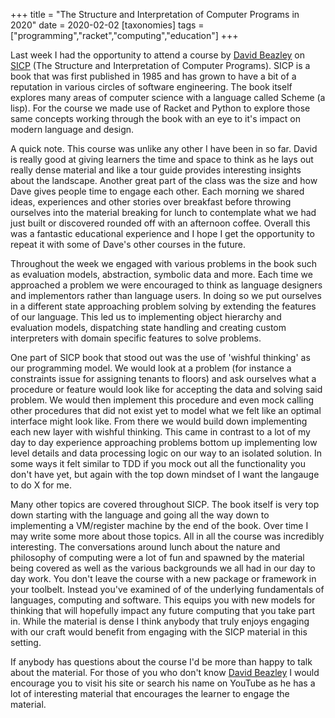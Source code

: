 +++
title = "The Structure and Interpretation of Computer Programs in 2020"
date = 2020-02-02
[taxonomies]
tags = ["programming","racket","computing","education"]
+++

Last week I had the opportunity to attend a course by
[David Beazley](https://www.dabeaz.com/sicp.html) on
[SICP](https://mitpress.mit.edu/sites/default/files/sicp/index.html) (The
Structure and Interpretation of Computer Programs). SICP is a book that was
first published in 1985 and has grown to have a bit of a reputation in various
circles of software engineering. The book itself explores many areas of
computer science with a language called Scheme (a lisp). For the course we
made use of  Racket and Python to explore those same concepts working
through the book with an eye to it's impact on modern language and design.

A quick note. This course was unlike any other I have been in so far. David is
really good at giving learners the time and space to think as he lays out
really dense material and like a tour guide provides interesting insights
about the landscape. Another great part of the class was the size and how Dave
gives people time to engage each other. Each morning we shared ideas,
experiences and other stories over breakfast before throwing ourselves into
the material breaking for lunch to contemplate what we had just built or
discovered rounded off with an afternoon coffee. Overall this was a fantastic
educational experience and I hope I get the opportunity to repeat it with
some of Dave's other courses in the future.

Throughout the week we engaged with various problems in the book such as
evaluation models, abstraction, symbolic data and more. Each time we
approached a problem we were encouraged to think as language designers and
implementors rather than language users. In doing so we put ourselves in a
different state approaching problem solving by extending the features of our
language. This led us to implementing object hierarchy and evaluation models,
dispatching state handling and creating custom interpreters with domain
specific features to solve problems.

One part of SICP book that stood out was the use of 'wishful thinking' as our
programming model. We would look at a problem (for instance a constraints issue
for assigning tenants to floors) and ask ourselves what a procedure or feature
would look like for accepting the data and solving said problem. We would then
implement this procedure and even mock calling other procedures that did not
exist yet to model what we felt like an optimal interface might look like. From
there we would build down implementing each new layer with wishful thinking.
This came in contrast to a lot of my day to day experience approaching problems
bottom up implementing low level details and data processing logic on our way
to an isolated solution. In some ways it felt similar to TDD if you mock out
all the functionality you don't have yet, but again with the top down mindset
of I want the langauge to do X for me.

Many other topics are covered throughout SICP. The book itself is very top down
starting with the language and going all the way down to implementing a
VM/register machine by the end of the book. Over time I may write some more
about those topics. All in all the course was incredibly interesting. The
conversations around lunch about the nature and philosophy of computing were a
lot of fun and spawned by the material being covered as well as the various
backgrounds we all had in our day to day work. You don't leave the course with a
new package or framework in your toolbelt. Instead you've examined of of the
underlying fundamentals of languages, computing and software. This equips you
with new models for thinking that will hopefully impact any future computing
that you take part in. While the material is dense I think anybody that truly
enjoys engaging with our craft would benefit from engaging with the SICP
material in this setting.

If anybody has questions about the course I'd be more than happy to talk about
the material. For those of you who don't know
[David Beazley](https://www.youtube.com/user/dabeazllc/videos) I would
encourage you to visit his site or search his name on YouTube as he has a lot
of interesting material that encourages the learner to engage the material.
